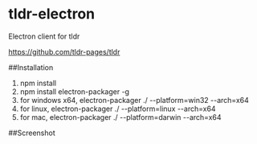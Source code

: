 # tldr-electron
Electron client for tldr

https://github.com/tldr-pages/tldr

##Installation
1. npm install
2. npm install electron-packager -g
3. for windows x64, electron-packager ./ --platform=win32 --arch=x64
4. for linux,       electron-packager ./ --platform=linux --arch=x64
5. for mac,         electron-packager ./ --platform=darwin --arch=x64

##Screenshot
